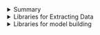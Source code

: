 <details><summary>Summary</summary>
    
([source](https://monkeylearn.com/sentiment-analysis/))
- Sentiment analysis, just as many other NLP problems, can be modeled as a classification problem where two sub-problems must be resolved:  

    - Subjectivity classification: Fact or opinion
    - Polarity classification: positive, negative or neutral.

- Opinions or facts can be Direct/Comparative, Explicit/Implicit, their scope can be document_level/sentence_level/sub-sentence level.  
- SA tools can focus on polarity (good), feelings (happy) or intentions (interested). They may use fine-grained polarity (very good) and may identify which type of feeling a polarity has (negative and sad).  
- Usually we are interested in not polarity, but also which specific aspect or feature is being judged (E.x. Location of a store may be bad but its food quality be good).
- Algorithms can be rule-based (i.e. hand-crafted) or ML-based or hybrid.  
- The ML-based approach involves two major steps: Feature extraction and classification step. 
    - Feature extraction is to transform the text into a numerical representation, usually a vector. This is also called *text vectorization*. The classical approaches have been bag-of-words (we have a dictionary and count occurance of each word in the sentence and use that number in the vector) or bag-of-ngrams (similar to bag-of-words but now we consider n-tuples of connected words).
    - The classification step usually involves a statistical model like Naïve Bayes (works particularly well with NLP problems), Logistic Regression, Support Vector Machines, or Neural Networks.
- Among the challenges of SA are subjectivity and tone, context-based polarity, irony and sarcasm, emoji's, defining 'neutral' (e.x. objective text [the bag is red] and irrelevant data).
- Since in NLP, number of features is less, we should inspect the errors that classifier makes to improve the model by adding more features. We can repeat this process, but each time we should select a different eval-set/training split, to avoid overfitting. 
</p></details>
    

<details><summary>Libraries for Extracting Data</summary>
    
### Pattern ([source](https://www.clips.uantwerpen.be/pages/pattern-web))
Pattern is a web mining module for Python. Here we only focus in `pattern.web`. For other modules see [here](https://www.clips.uantwerpen.be/pattern).
```Python
from pattern.web import URL, extension
url = URL('http://www.clips.ua.ac.be/media/pattern_schema.gif')
f = open('test' + extension(url.page), 'wb') # save as test.gif
f.write(url.download())
f.close()

from pattern.web import download
html = download('http://www.clips.ua.ac.be/', unicode=True)
# The plaintext() function removes HTML formatting. It has many options. See the source for more details.

from pattern.web import Google, plaintext
engine = Google((license=None, throttle=0.5, language=None)  # Google, Yahoo, Bing, DuckDuckGo, Twitter, Facebook, Wikipedia, Wiktionary, Wikia, DBPedia, Flickr and Newsfeed.
for result in engine.search('"John Doe"'): # .search(query, type = SEARCH/IMAGE/NEWS, start = 1, count = 10, size = None/TINY/SMALL/MEDIUM/LARGE (for images), cached = True)
  print(plaintext(result.text)) # .text: summary, .url, .title, .language, .author, .date: for news items and images

# Twitter Search
# Since new tweets become available more quickly than we can query pages (~8700 tweets/second), the best way to get a continuous chunk of tweets is to pass the last seen tweet id:
from pattern.web import Twitter
t = Twitter()
i = None
for j in range(3):
  for tweet in t.search('win', start=i, count=10):
    print(tweet.text)
    print()
    i = tweet.id
  print('--------')

# Twitter Streaming
import time
from pattern.web import Twitter
s = Twitter().stream('#win')
while True:
  time.sleep(1)
  s.update(bytes=1024)
  print(s[-1].text if s else '')

# PDF Parser (since it relies on PDFMiner, only works with Python 2)
# The PDF object (based on PDFMiner) parses the source text from a PDF file:
# *** haven't got this to work properly yet ***
from pattern.web import URL, PDF
url = URL('http://.../name.pdf')
pdf = PDF(url.download())
print(pdf.string)
````


### textract ([Source](https://textract.readthedocs.io/en/stable/index.html))
Getting text out of PDF's, images, Word document, ... .  
Works only with local files.

#### Installation
````BASH
$sudo apt-get install python-dev libxml2-dev libxslt1-dev antiword unrtf poppler-utils pstotext tesseract-ocr \
flac ffmpeg lame libmad0 libsox-fmt-mp3 sox libjpeg-dev swig libpulse-dev
$pip install textract
````
#### Usage
````BASH
import textract
text = textract.process("path/to/local/file")
````

### pdftotext
with [`pdftotext`](https://github.com/jalan/pdftotext) we have the option to extract certain pages.  
Works only with local files.
</details>


<details><summary>Libraries for model building</summary>
    
### Scikit-Learn ([Source](https://www.twilio.com/blog/2017/12/sentiment-analysis-scikit-learn.html))
````Python
from sklearn.feature_extraction.text import CountVectorizer

data = []
data_labels = []
with open("pos_tweets.txt", encoding="utf8") as f:
    for i in f: 
        data.append(i) 
        data_labels.append('pos')  # label can be anything (doesn't have to be 'pos' and 'neg')
with open("neg_tweets.txt", encoding="utf8") as f:
    for i in f: 
        data.append(i)
        data_labels.append('neg')
        
vectorizer = CountVectorizer(token_pattern = '[a-z][a-z]+')  # tokens need to be at least 2 letters (no numbers or ...)
print(vectorizer) # see the default options

features = vectorizer.fit_transform(data)
print('Number of Features: ', len(vectorizer.get_feature_names()))
print('Some of features: ', vectorizer.get_feature_names()[:10])
features_nd = features.toarray()
print('Dimentions of features matrix: ', features_nd.shape) # we have 2004 lines of data (tweets)
print(features_nd[:5])

from sklearn.model_selection import train_test_split
X_train, X_val, y_train, y_val  = train_test_split(features_nd, data_labels, test_size=0.2, random_state=42)

from sklearn.linear_model import LogisticRegression
log_model = LogisticRegression(solver='liblinear')
log_model.fit(X=X_train, y=y_train)
y_pred = log_model.predict(X_val)

from sklearn.metrics import accuracy_score
print(round(accuracy_score(y_val, y_pred), 3))    # 0.830
````
#### Parameter-tuning
````Python
best_acc = 0
best_params = {}

from sklearn.model_selection import ParameterGrid
param_grid = { 'loss' : ['hinge', 'log', 'modified_huber', 'squared_hinge', 'perceptron'], 
            # 'hinge' gives a linear SVM, 'log' gives Logistic Regression, ...
            'alpha' : [.001, .0005, .0001],
            'max_iter' : [10, 50],
            }
for params in ParameterGrid(param_grid):
    pipe = Pipeline([#('tfidf', TfidfTransformer()),
                        ('clf-svm', SGDClassifier(**params, penalty='l2', random_state=42)),])
    pipe.fit(X_train, y_train)
    y_pred = pipe.predict(X_val)
    acc = round(accuracy_score(y_val, y_pred), 4)
    print(params, acc)
    if acc > best_acc:
        best_params = params
        best_acc = acc
print('\n', best_params, best_acc)
````
#### Finding Misclassified Items
````Python
def find_misclassified_samples(X_val, y_val, y_pred, data, vectorizer):
  # 'data' is vectorized and then split into train and validation (X_val) sets. 
  # y_val is the actual label for X_val. y_pred is the predicted label for X_val.
  # vectorizer is Scikit's CountVectorizer instance.
  
  misclassified_transformed_data = []
  
  for index, polarity in enumerate(y_pred):
    if y_val[index] != polarity:
      misclassified_transformed_data.append((X_val[index], polarity))

  for item in misclassified_transformed_data:
    features_list = vectorizer.inverse_transform(item[0])
    features = features_list[0]
    for line in data:
      flag = True
      for feature in features:
        if feature not in line.lower():
          flag = False
          break
      if flag:
        print('classifiend incorrectly as', item[1], line.rstrip('\n'))
````

### NLTK

````Python
import nltk
from nltk import word_tokenize
from collections import Counter
import random

data_labels = []
data = []
with open('pos_tweets.txt', encoding='utf8') as f:
  pos = f.read()
  f.seek(0)
  for i in f:
    data.append(i)
    data_labels.append('pos')
with open('neg_tweets.txt', encoding='utf8') as f:
  neg = f.read()
  f.seek(0)
  for i in f:
    data.append(i)
    data_labels.append('neg')

tokens = word_tokenize(pos) + word_tokenize(neg)
print('# of tokens: ', len(tokens))
from nltk.corpus import stopwords 
stop_words = set(stopwords.words('english')) 
filtered_tokens = [w for w in tokens if w not in stop_words] 
print('# of filtered tokens: ', len(filtered_tokens))

from nltk.stem import WordNetLemmatizer
lemmatizer = WordNetLemmatizer()

from nltk.corpus import stopwords 
stop_words = set(stopwords.words('english')) 
filtered_tokens = [w for w in tokens if w not in stop_words] 

for n in [1150]: # out of all tokens we select n of the most comon of them
  most_common_tokens = {i[0] for i in Counter(lemmatizer.lemmatize(w.lower()) for w in filtered_tokens).most_common(n) if len(i[0]) > 1}
  #print('number of chosen distinct tokens: ', len(most_common_tokens))
  
  # creating featureset
  for index, item in enumerate(data):
    data[index] = [{word: True for word in word_tokenize(item) if word.lower() in most_common_tokens}, data_labels[index]]

  random.seed(43)
  # split data for validation
  random.shuffle(data)
  training = data[:int((.8)*len(data))]
  val = data[int((.8)*len(data)):]
  
  from nltk.classify import NaiveBayesClassifier
  classifier = NaiveBayesClassifier.train(training)
  
  preds = classifier.classify_many([fs for (fs, l) in val])
  from nltk.classify.util import accuracy
  print(n, ': ', round(accuracy(classifier, val), 3))  # accuracy ranges around .79 to .88 depending on the seed
  
  classifier.show_most_informative_features()
  print(classifier.classify(featureset("Cats are awesome!")))  # pos
````

### TextBlob ([source](https://textblob.readthedocs.io/en/dev/))    

"TextBlob stands on the giant shoulders of NLTK and pattern, and plays nicely with both."  
- TextBlob is pre-trained and performs not too bad in general. It had71% accuracy on the small tweeter data (although if we include only those polarities `p` that `abs(p) > .9` then the accuracy becomes 96%). For example polarity of 'glorious' is 0 and polarity of 'Thnx man, that means an awful lot to me' is -1.
- Polarity of 'hater' is 0 and polarity of 'hate' is -0.8. Couldn't find a way to get 'hate' from 'hater'. Stemming and lemmatization methods I found either return 'hater' or 'hat'.
```Python
from textblob import TextBlob

text = '...'  
blob = TextBlob(text)  # textblobs are like Python strings; they can be sliced, concated and common string methods can be applied on them

for sentence in blob.sentences:
    print(sentence.sentiment.polarity)  # sentence.sentiment is a tuple of polarity (in [-1, 1]) and subjectivity (in [0,1], 1 being completely subjective).

blob.words
blob.sentences  # list of sentences. Sentences are seperated by periods '.'
blob.sentences[0].words
blob.tags           # List of part of speech tags. E.x. ('The', 'DT'). Full list: https://www.clips.uantwerpen.be/pages/mbsp-tags)
blob.noun_phrases   # list of noun phrases like 'ultimate movie monster'.

blob.words.lemmatize() # simplifies and uses one format for different variations. We can use WordNet POS like word.lemmatize('v') which outputs 'go' given 'went'.
blob.words.pluralize() # 'study' -> 'studies' (applies on everything: 'the' -> 'thes' (but transforms "'s" to "s'"))
blob.words.singularize() # 'studies' -> 'study', "'s" -> "'"
blob.correct() # makes spelling corrections. Currently works in Python < 3.7

from textblob import Word
Word('driught').spellcheck()  # [('draught', 0.875), ('drought', 0.125)]

blob.words.count('hi', case_sensitive=True) # default False
blob.noun_phrases.count('hi there', case_sensitive=True) # default False

# Language translation and detection is powered by the Google Translate API.
blob.translate(from_lang="en", to="es")  # translates to the specified language. If source is not specified it tries to auto-detect.
blob.detect_language()

# n-grams return a list of tuples of n successive words.
blob = TextBlob("Now is better than never.")
blob.ngrams(n=3)  # [WordList(['Now', 'is', 'better']), WordList(['is', 'better', 'than']), WordList(['better', 'than', 'never'])]
```
[Creating a custom sentiment analyzer](https://textblob.readthedocs.io/en/dev/classifiers.html#classifiers)

</details>


